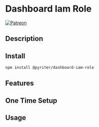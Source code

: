 # Dashboard Iam Role

[![Patreon](https://img.shields.io/badge/Patreon-F96854?style=for-the-badge&logo=patreon&logoColor=white)](https://www.patreon.com/Pyriter)

## Description


## Install

```bash
npm install @pyriter/dashboard-iam-role
```

## Features


## One Time Setup


## Usage
